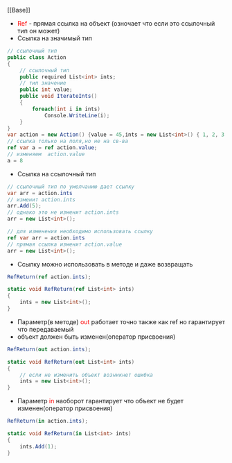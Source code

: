 [[Base]]

- <span style="color:red">Ref</span> - прямая ссылка на объект (озночает что если это ссылочный тип он может)
- Ссылка на значимый тип
```cs
// ссылочный тип
public class Action
{
	// ссылочный тип
	public required List<int> ints;
	// тип значение
	public int value;
	public void IterateInts()
	{
		foreach(int i in ints)
	        Console.WriteLine(i);
    }
}
var action = new Action() {value = 45,ints = new List<int>() { 1, 2, 3 } };
// ссылка только на поля,но не на св-ва
ref var a = ref action.value;
// изменяем  action.value
a = 8
```
- Ссылка на ссылoчный тип 
```cs
// ссылочный тип по умолчанию дает ссылку
var arr = action.ints
// изменит action.ints
arr.Add(5);
// однако это не изменит action.ints
arr = new List<int>();

// для изменения необходимо использовать ссылку
ref var arr = action.ints
// прямая ссылка изменит action.value
arr = new List<int>();
```
- Ссылку можно использовать в методе и даже возвращать
```cs
RefReturn(ref action.ints);

static void RefReturn(ref List<int> ints)
{
	ints = new List<int>();
}
```
- Параметр(в методе) <span style="color:red">out</span> работает точно также как ref но гарантирует что передаваемый
- объект должен быть изменен(оператор присвоения)
```cs
RefReturn(out action.ints);

static void RefReturn(out List<int> ints)
{
	// если не изменить объект возникнет ошибка
	ints = new List<int>();
} 
```
- Параметр <span style="color:red">in</span> наоборот гарантирует что объект не будет изменен(оператор присвоения)
```cs
RefReturn(in action.ints);

static void RefReturn(in List<int> ints)
{
	ints.Add(1);
} 
```